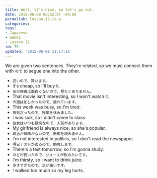 ```yaml
---
title: Well, it's nice, so let's go out.
date: 2015-06-08 06:52:07 -04:00
permalink: lesson-12-iv-a
categories:
tags:
- Japanese
- Genki
- Lesson 12
id: 79
updated: '2015-06-08 11:17:11'
---
```


We are given two sentences. They're related, so we must connect them with `ので` to segue one into the other.

- `安いので、買います。`
 - It's cheap, so I'll buy it.
- `あの映画は面白くないので、見たくありません。`
 - That movie isn't interesting, so I won't watch it.
- `今週は忙しかったので、疲れています。`
 - This week was busy, so I'm tired.
- `病気だったので、授業を休みました。`
 - I was sick, so I didn't come to class.
- `彼女はいつも親切なので、人気があります。`
 - My girlfriend is always nice, so she's popular.
- `政治が興味がないので、新聞を読みません。`
 - I'm not interested in politics, so I don't read the newspaper.
- `明日テストがあるので、勉強します。`
 - There's a test tomorrow, so I'm gonna study.
- `のどが乾いたので、ジュースが飲みたいです。`
 - I'm thirsty, so I want to drink juice.
- `歩きすぎたので、足が痛いです。`
 - I walked too much so my leg hurts.
